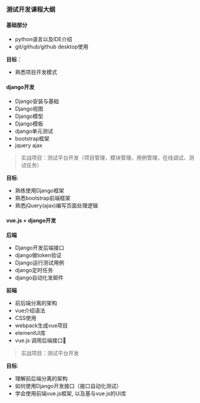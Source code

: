 
### 测试开发课程大纲


#### 基础部分

* python语言以及IDE介绍
* git/github/github desktop使用

__目标__：
 * 熟悉项目开发模式

#### django开发

* Django安装与基础
* Django视图
* Django模型
* Django模板
* django单元测试
* bootstrap框架
* jquery ajax

> 实战项目：测试平台开发（项目管理，模块管理，用例管理，在线调试、测试任务）

__目标__:

* 熟练使用Django框架
* 熟悉bootstrap前端框架
* 熟悉jQuery(ajax)编写页面处理逻辑

#### vue.js + django开发

__后端__

* Django开发后端接口
* django做token验证
* Django运行测试用例
* django定时任务
* django自动化发邮件

__前端__

* 前后端分离的架构
* vue介绍语法
* CSS使用
* webpack生成vue项目
* elementUI库
* vue.js 调用后端接口

> 实战项目：测试平台开发

__目标__:

* 理解前后端分离的架构
* 如何使用Django开发接口（接口自动化测试）
* 学会使用前端vue.js框架, 以及基与vue.js的UI库